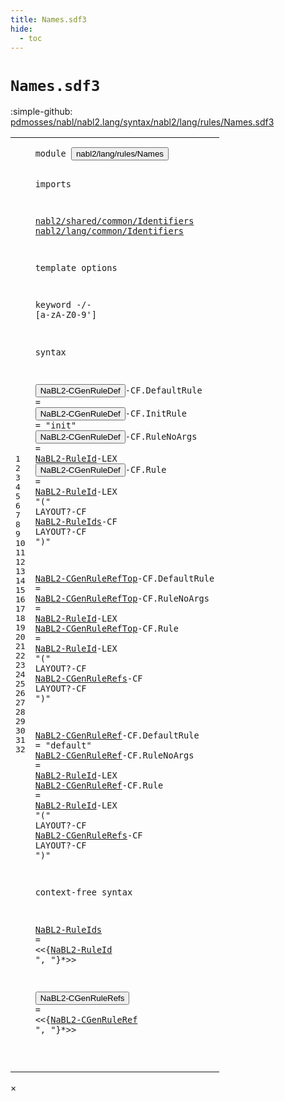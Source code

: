 ```yaml
---
title: Names.sdf3
hide:
  - toc
---
```


# `Names.sdf3`

:simple-github: [pdmosses/nabl/nabl2.lang/syntax/nabl2/lang/rules/Names.sdf3]

[pdmosses/nabl/nabl2.lang/syntax/nabl2/lang/rules/Names.sdf3]: https://github.com/pdmosses/nabl/blob/master/nabl2.lang/syntax/nabl2/lang/rules/Names.sdf3 "The source file on GitHub"

<div class="sdf3"><table class="highlighttable"><tbody><tr><td class="linenos"><div class="linenodiv"><pre><span></span>1
2
3
4
5
6
7
8
9
10
11
12
13
14
15
16
17
18
19
20
21
22
23
24
25
26
27
28
29
30
31
32
</pre></div></td>
<td class="code"><pre><code><span class="keyword">module</span> <button class="modal-open" id="nabl2/lang/rules/Names_1_8" title="a definition with multiple references" data-urls="../CGen.sdf3/#nabl2/lang/rules/Names line 13_3; ../Rules.sdf3/#nabl2/lang/rules/Names line 6_3; ../../signatures/CGen.sdf3/#nabl2/lang/rules/Names line 6_3">nabl2/lang/rules/Names</button>

<span class="keyword">imports</span>

  <a href="../../../../../../../file:/Users/pdm/eclipse/spoofax-dev/Eclipse.app/Contents/Eclipse/plugins/org.metaborg.meta.nabl2.shared.eclipse_2.6.0.20231130-170231-master/target/unpacked/latest/syntax/nabl2/shared/common/Identifiers.sdf3/#nabl2/shared/common/Identifiers_1_8" id="nabl2/shared/common/Identifiers_5_3" title="a reference to a single-file definition">nabl2/shared/common/Identifiers</a>
  <a href="../../common/Identifiers.sdf3/#nabl2/lang/common/Identifiers_1_8" id="nabl2/lang/common/Identifiers_6_3" title="a reference to a single-file definition">nabl2/lang/common/Identifiers</a>

<span class="keyword">template options</span>

  <span class="keyword">keyword</span> -/- [<span class="cons_Regular">a</span>-<span class="cons_Regular">z</span><span class="cons_Regular">A</span>-<span class="cons_Regular">Z</span><span class="cons_Regular">0</span>-<span class="cons_Regular">9</span>\']

<span class="keyword">syntax</span>

  <button class="modal-open" id="NaBL2-CGenRuleDef_14_3" title="a definition with multiple references" data-urls="../CGen.sdf3/#NaBL2-CGenRuleDef line 28_6, 32_6; ../../signatures/CGen.sdf3/#NaBL2-CGenRuleDef line 22_33">NaBL2-CGenRuleDef</button><span class="keyword">-CF</span>.<span class="cons_Constructor"><span id="DefaultRule_14_24" title="a definition with no references">DefaultRule</span></span>     =
  <button class="modal-open" id="NaBL2-CGenRuleDef_15_3" title="a definition with multiple references" data-urls="../CGen.sdf3/#NaBL2-CGenRuleDef line 28_6, 32_6; ../../signatures/CGen.sdf3/#NaBL2-CGenRuleDef line 22_33">NaBL2-CGenRuleDef</button><span class="keyword">-CF</span>.<span class="cons_Constructor"><span id="InitRule_15_24" title="a definition with no references">InitRule</span></span>   = <span class="cons_Lit">"init"</span>
  <button class="modal-open" id="NaBL2-CGenRuleDef_16_3" title="a definition with multiple references" data-urls="../CGen.sdf3/#NaBL2-CGenRuleDef line 28_6, 32_6; ../../signatures/CGen.sdf3/#NaBL2-CGenRuleDef line 22_33">NaBL2-CGenRuleDef</button><span class="keyword">-CF</span>.<span class="cons_Constructor"><span id="RuleNoArgs_16_24" title="a definition with no references">RuleNoArgs</span></span> = <a href="../../common/Identifiers.sdf3/#NaBL2-RuleId_9_3" id="NaBL2-RuleId_16_37" title="a reference to a single-file definition">NaBL2-RuleId</a><span class="keyword">-LEX</span>
  <button class="modal-open" id="NaBL2-CGenRuleDef_17_3" title="a definition with multiple references" data-urls="../CGen.sdf3/#NaBL2-CGenRuleDef line 28_6, 32_6; ../../signatures/CGen.sdf3/#NaBL2-CGenRuleDef line 22_33">NaBL2-CGenRuleDef</button><span class="keyword">-CF</span>.<span class="cons_Constructor"><span id="Rule_17_24" title="a definition with no references">Rule</span></span>       = <a href="../../common/Identifiers.sdf3/#NaBL2-RuleId_9_3" id="NaBL2-RuleId_17_37" title="a reference to a single-file definition">NaBL2-RuleId</a><span class="keyword">-LEX</span> <span class="cons_Lit">"("</span> <span class="keyword">LAYOUT</span>?<span class="keyword">-CF</span> <a href="#NaBL2-RuleIds_30_3" id="NaBL2-RuleIds_17_69" title="a reference to a single-file definition">NaBL2-RuleIds</a><span class="keyword">-CF LAYOUT</span>?<span class="keyword">-CF</span> <span class="cons_Lit">")"</span>


  <a href="../CGen.sdf3/#NaBL2-CGenRuleRefTop_38_36" id="NaBL2-CGenRuleRefTop_20_3" title="a definition with a single reference">NaBL2-CGenRuleRefTop</a><span class="keyword">-CF</span>.<span class="cons_Constructor"><span id="DefaultRule_20_27" title="a definition with no references">DefaultRule</span></span>     =
  <a href="../CGen.sdf3/#NaBL2-CGenRuleRefTop_38_36" id="NaBL2-CGenRuleRefTop_21_3" title="a definition with a single reference">NaBL2-CGenRuleRefTop</a><span class="keyword">-CF</span>.<span class="cons_Constructor"><span id="RuleNoArgs_21_27" title="a definition with no references">RuleNoArgs</span></span> = <a href="../../common/Identifiers.sdf3/#NaBL2-RuleId_9_3" id="NaBL2-RuleId_21_40" title="a reference to a single-file definition">NaBL2-RuleId</a><span class="keyword">-LEX</span>
  <a href="../CGen.sdf3/#NaBL2-CGenRuleRefTop_38_36" id="NaBL2-CGenRuleRefTop_22_3" title="a definition with a single reference">NaBL2-CGenRuleRefTop</a><span class="keyword">-CF</span>.<span class="cons_Constructor"><span id="Rule_22_27" title="a definition with no references">Rule</span></span>       = <a href="../../common/Identifiers.sdf3/#NaBL2-RuleId_9_3" id="NaBL2-RuleId_22_40" title="a reference to a single-file definition">NaBL2-RuleId</a><span class="keyword">-LEX</span> <span class="cons_Lit">"("</span> <span class="keyword">LAYOUT</span>?<span class="keyword">-CF</span> <a href="#NaBL2-CGenRuleRefs_32_3" id="NaBL2-CGenRuleRefs_22_72" title="a reference to a single-file definition">NaBL2-CGenRuleRefs</a><span class="keyword">-CF LAYOUT</span>?<span class="keyword">-CF</span> <span class="cons_Lit">")"</span>

  <a href="#NaBL2-CGenRuleRef_32_27" id="NaBL2-CGenRuleRef_24_3" title="a definition with a single reference">NaBL2-CGenRuleRef</a><span class="keyword">-CF</span>.<span class="cons_Constructor"><span id="DefaultRule_24_24" title="a definition with no references">DefaultRule</span></span>     = <span class="cons_Lit">"default"</span>
  <a href="#NaBL2-CGenRuleRef_32_27" id="NaBL2-CGenRuleRef_25_3" title="a definition with a single reference">NaBL2-CGenRuleRef</a><span class="keyword">-CF</span>.<span class="cons_Constructor"><span id="RuleNoArgs_25_24" title="a definition with no references">RuleNoArgs</span></span> = <a href="../../common/Identifiers.sdf3/#NaBL2-RuleId_9_3" id="NaBL2-RuleId_25_37" title="a reference to a single-file definition">NaBL2-RuleId</a><span class="keyword">-LEX</span>
  <a href="#NaBL2-CGenRuleRef_32_27" id="NaBL2-CGenRuleRef_26_3" title="a definition with a single reference">NaBL2-CGenRuleRef</a><span class="keyword">-CF</span>.<span class="cons_Constructor"><span id="Rule_26_24" title="a definition with no references">Rule</span></span>       = <a href="../../common/Identifiers.sdf3/#NaBL2-RuleId_9_3" id="NaBL2-RuleId_26_37" title="a reference to a single-file definition">NaBL2-RuleId</a><span class="keyword">-LEX</span> <span class="cons_Lit">"("</span> <span class="keyword">LAYOUT</span>?<span class="keyword">-CF</span> <a href="#NaBL2-CGenRuleRefs_32_3" id="NaBL2-CGenRuleRefs_26_69" title="a reference to a single-file definition">NaBL2-CGenRuleRefs</a><span class="keyword">-CF LAYOUT</span>?<span class="keyword">-CF</span> <span class="cons_Lit">")"</span>

<span class="keyword">context-free syntax</span>

  <a href="#NaBL2-RuleIds_17_69" id="NaBL2-RuleIds_30_3" title="a definition with a single reference">NaBL2-RuleIds</a> = &lt;&lt;{<a href="../../common/Identifiers.sdf3/#NaBL2-RuleId_9_3" id="NaBL2-RuleId_30_22" title="a reference to a single-file definition">NaBL2-RuleId</a> <span class="cons_Lit">", "</span>}*&gt;&gt;
  
  <button class="modal-open" id="NaBL2-CGenRuleRefs_32_3" title="a definition with multiple references" data-urls="#NaBL2-CGenRuleRefs line 22_72, 26_69">NaBL2-CGenRuleRefs</button> = &lt;&lt;{<a href="#NaBL2-CGenRuleRef_24_3" id="NaBL2-CGenRuleRef_32_27" title="a reference to a single-file definition">NaBL2-CGenRuleRef</a> <span class="cons_Lit">", "</span>}*&gt;&gt;

</code></pre></td></tr></tbody></table></div>

<div id="modal">
  <div id="modal-content">
    <span id="modal-close">&times;</span>
    <h2 id="modal-h2"></h2>
    <p  id="modal-p"></p>
    <ul id="modal-ul"></ul>
  </div>
</div>
